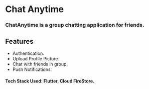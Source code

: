 # Chat Anytime 

### ChatAnytime is a group chatting application for friends.
## Features
- Authentication.
- Upload Profile Picture.
- Chat with friends in group.
- Push Notifications.

#### Tech Stack Used: Flutter, Cloud FireStore.
